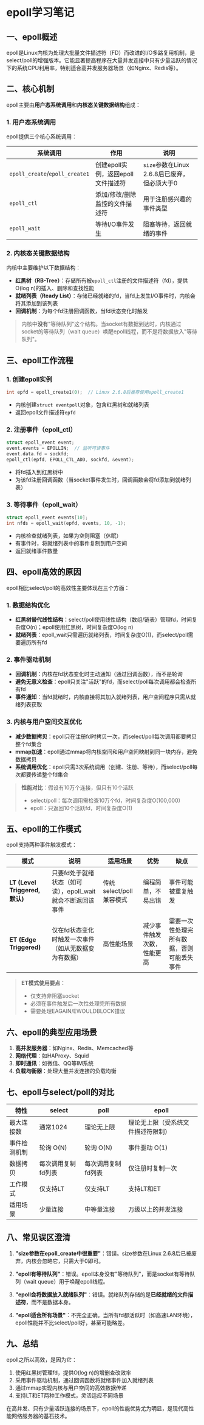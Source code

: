 # epoll学习笔记

## 一、epoll概述

epoll是Linux内核为处理大批量文件描述符（FD）而改进的I/O多路复用机制，是select/poll的增强版本。它能显著提高程序在大量并发连接中只有少量活跃的情况下的系统CPU利用率，特别适合高并发服务器场景（如Nginx、Redis等）。

## 二、核心机制

epoll主要由**用户态系统调用**和**内核态关键数据结构**组成：

### 1. 用户态系统调用
epoll提供三个核心系统调用：

| 系统调用                       | 作用                               | 说明                                         |
| ------------------------------ | ---------------------------------- | -------------------------------------------- |
| `epoll_create`/`epoll_create1` | 创建epoll实例，返回epoll文件描述符 | `size`参数在Linux 2.6.8后已废弃，但必须大于0 |
| `epoll_ctl`                    | 添加/修改/删除监控的文件描述符     | 用于注册感兴趣的事件类型                     |
| `epoll_wait`                   | 等待I/O事件发生                    | 阻塞等待，返回就绪的事件                     |

### 2. 内核态关键数据结构
内核中主要维护以下数据结构：

- **红黑树（RB-Tree）**：存储所有被`epoll_ctl`注册的文件描述符（fd），提供O(log n)的插入、删除和查找性能
- **就绪列表（Ready List）**：存储已经就绪的fd，当fd上发生I/O事件时，内核会将其添加到该列表
- **回调机制**：为每个fd注册回调函数，当fd状态变化时触发

> 内核中**没有**"等待队列"这个结构。当socket有数据到达时，内核通过socket的等待队列（wait queue）唤醒epoll线程，而不是将数据放入"等待队列"。

## 三、epoll工作流程

### 1. 创建epoll实例
```c
int epfd = epoll_create1(0);  // Linux 2.6.8后推荐使用epoll_create1
```
- 内核创建`struct eventpoll`对象，包含红黑树和就绪列表
- 返回epoll文件描述符`epfd`

### 2. 注册事件（epoll_ctl）
```c
struct epoll_event event;
event.events = EPOLLIN;  // 监听可读事件
event.data.fd = sockfd;
epoll_ctl(epfd, EPOLL_CTL_ADD, sockfd, &event);
```
- 将fd插入到红黑树中
- 为该fd注册回调函数（当socket事件发生时，回调函数会将fd添加到就绪列表）

### 3. 等待事件（epoll_wait）
```c
struct epoll_event events[10];
int nfds = epoll_wait(epfd, events, 10, -1);
```
- 内核检查就绪列表，如果为空则阻塞（休眠）
- 有事件时，将就绪列表中的事件复制到用户空间
- 返回就绪事件数量

## 四、epoll高效的原因

epoll相比select/poll的高效性主要体现在三个方面：

### 1. 数据结构优化
- **红黑树替代线性结构**：select/poll使用线性结构（数组/链表）管理fd，时间复杂度O(n)；epoll使用红黑树，时间复杂度O(log n)
- **就绪列表**：epoll_wait只需遍历就绪列表，时间复杂度O(1)，而select/poll需要遍历所有fd

### 2. 事件驱动机制
- **回调机制**：内核在fd状态变化时主动通知（通过回调函数），而不是轮询
- **避免无意义检查**：epoll只关注"活跃"的fd，而select/poll每次调用都会检查所有fd
- **事件通知**：当fd就绪时，内核直接将其加入就绪列表，用户空间程序只需从就绪列表获取

### 3. 内核与用户空间交互优化
- **减少数据拷贝**：epoll只在注册fd时拷贝一次，而select/poll每次调用都要拷贝整个fd集合
- **mmap加速**：epoll通过mmap将内核空间和用户空间映射到同一块内存，避免数据拷贝
- **系统调用优化**：epoll只需3次系统调用（创建、注册、等待），而select/poll每次都要传递整个fd集合

> **性能对比**：假设有10万个连接，但只有10个活跃
>
> - select/poll：每次调用需检查10万个fd，时间复杂度O(100,000)
> - epoll：只返回10个活跃fd，时间复杂度O(1)

## 五、epoll的工作模式

epoll支持两种事件触发模式：

| 模式                           | 说明                                                       | 适用场景                | 优势                       | 缺点                                       |
| ------------------------------ | ---------------------------------------------------------- | ----------------------- | -------------------------- | ------------------------------------------ |
| **LT (Level Triggered, 默认)** | 只要fd处于就绪状态（如可读），epoll_wait就会不断返回该事件 | 传统select/poll兼容模式 | 编程简单，不易出错         | 事件可能被重复触发                         |
| **ET (Edge Triggered)**        | 仅在fd状态变化时触发一次事件（如从无数据变为有数据）       | 高性能场景              | 减少事件触发次数，性能更高 | 需要一次性处理完所有数据，否则可能丢失事件 |

>  **ET模式使用要点**：
> - 仅支持非阻塞socket
> - 必须在事件触发后一次性处理完所有数据
> - 需要处理EAGAIN/EWOULDBLOCK错误

## 六、epoll的典型应用场景

1. **高并发服务器**：如Nginx、Redis、Memcached等
2. **网络代理**：如HAProxy、Squid
3. **即时通讯**：如微信、QQ等IM系统
4. **负载均衡器**：处理大量并发连接的负载均衡

## 七、epoll与select/poll的对比

| 特性         | select             | poll               | epoll                              |
| ------------ | ------------------ | ------------------ | ---------------------------------- |
| 最大连接数   | 通常1024           | 理论无上限         | 理论无上限（受系统文件描述符限制） |
| 事件检测机制 | 轮询 O(N)          | 轮询 O(N)          | 事件驱动 O(1)                      |
| 数据拷贝     | 每次调用复制fd列表 | 每次调用复制fd列表 | 仅注册时复制一次                   |
| 工作模式     | 仅支持LT           | 仅支持LT           | 支持LT和ET                         |
| 适用场景     | 少量连接           | 中等量连接         | 万级以上的并发连接                 |

## 八、常见误区澄清

1. **"size参数在epoll_create中很重要"**：错误。size参数在Linux 2.6.8后已被废弃，内核会忽略它，只需大于0即可。

2. **"epoll有等待队列"**：错误。epoll本身没有"等待队列"，而是socket有等待队列（wait queue）用于唤醒epoll线程。

3. **"epoll会将数据放入就绪队列"**：错误。就绪队列存储的是**已经就绪的文件描述符**，而不是数据本身。

4. **"epoll适合所有场景"**：不完全正确。当所有fd都活跃时（如高速LAN环境），epoll性能并不比select/poll好，甚至可能略差。

## 九、总结

epoll之所以高效，是因为它：
1. 使用红黑树管理fd，提供O(log n)的增删查改效率
2. 采用事件驱动机制，通过回调函数将就绪事件加入就绪列表
3. 通过mmap实现内核与用户空间的高效数据传递
4. 支持LT和ET两种工作模式，灵活适应不同场景

在高并发、只有少量活跃连接的场景下，epoll的性能优势尤为明显，是现代高性能网络服务器的基石技术。